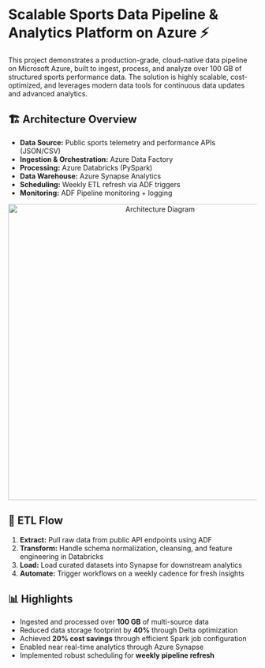 # Scalable Sports Data Pipeline & Analytics Platform on Azure ⚡

This project demonstrates a production-grade, cloud-native data pipeline on Microsoft Azure, built to ingest, process, and analyze over 100 GB of structured sports performance data. The solution is highly scalable, cost-optimized, and leverages modern data tools for continuous data updates and advanced analytics.

## 🏗️ Architecture Overview

- **Data Source:** Public sports telemetry and performance APIs (JSON/CSV)
- **Ingestion & Orchestration:** Azure Data Factory
- **Processing:** Azure Databricks (PySpark)
- **Data Warehouse:** Azure Synapse Analytics
- **Scheduling:** Weekly ETL refresh via ADF triggers
- **Monitoring:** ADF Pipeline monitoring + logging

<p align="center">
  <img src="path-to-architecture-diagram" alt="Architecture Diagram" width="600"/>
</p>

## 🔄 ETL Flow

1. **Extract:** Pull raw data from public API endpoints using ADF
2. **Transform:** Handle schema normalization, cleansing, and feature engineering in Databricks
3. **Load:** Load curated datasets into Synapse for downstream analytics
4. **Automate:** Trigger workflows on a weekly cadence for fresh insights

## 📊 Highlights

- Ingested and processed over **100 GB** of multi-source data
- Reduced data storage footprint by **40%** through Delta optimization
- Achieved **20% cost savings** through efficient Spark job configuration
- Enabled near real-time analytics through Azure Synapse
- Implemented robust scheduling for **weekly pipeline refresh**
